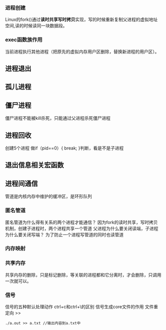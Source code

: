### 进程创建

Linux的fork()通过**读时共享写时拷贝**实现，写的时候重新复制父进程的虚拟地址空间,读的时候读同一块数据段。

### exec函数族作用

当前进程执行其他进程（把原先的虚拟内存用户区删除，替换新进程的用户区）。


## 进程退出

## 孤儿进程

## 僵尸进程
僵尸进程不能被kill杀死，只能通过父进程杀死僵尸进程

## 进程回收
创建5个进程
做if（pid==0）{
break;
}判断，看是不是子进程

## 退出信息相关宏函数

## 进程间通信

管道是内核内存中维护的缓冲区，是环形队列
### 匿名管道
匿名管道为什么得有关系的两个进程才能通信？
因为fork的读时共享，写时拷贝机制，创建子进程时，两个进程共享一个管道
父进程为什么要关闭读端，子进程为什么要关闭写端？
为了防止一个进程写管道的同时也读管道

### 内存映射

### 共享内存
共享内存的删除，只是标记删除，等关联的进程都和它分离时，才会删除，只调用一次就可以。

### 信号
信号的五种默认处理动作
ctrl+c和ctrl+\的区别
信号生成core文件的作用
文件重定向 >>
```
./a.out >> a.txt //输出内容到a.txt中
```

